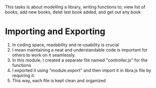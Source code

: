 This tasks is about modelling a library, writing functions to; view list of books, add new books, delet last book added, and get out any book

# Importing and Exporting
1. In coding space, readability and re-usability is crucial
2. I mean maintaining a neat and understandable code is important for others to work on it seamlessly.
3. In this module, I created a separate file named "controller.js" for the functions 
4. I exported it using "module.export" and then import it in libra.js file by requiring it.
5. This way, each file is kept clean and organized